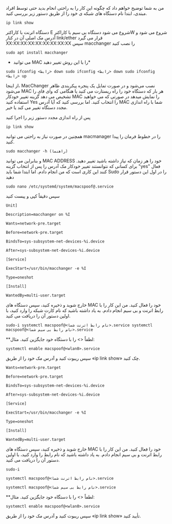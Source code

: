 من به شما توضیح خواهم داد که چگونه این کار را به راحتی انحام بدید حتی توسط افراد مبتدی، ابتدا نام دستگاه های شبکه ی خود را از طریق دستور زیر بررسی کنید.
```
ip link show 
```
دستگاه اترنت با کاراکتر E شروع می شود دستگاه بی سیم با کاراکترW شروع می شود و آدرس مک اصلی آن در کنار link/ether قرار می گیرد XX:XX:XX:XX:XX:XX:XX:XX:XX سپس macchanger را نصب کنید
```
sudo apt install macchanger 
```
* می توانید MAC را با این روش تغییر دهید*
```
sudo ifconfig <رابط> down sudo ifconfig <رابط> down sudo ifconfig <رابط> up 
```
از اینجا، MacChanger نصب می‌شود و در صورت تمایل یک پنجره پیکربندی ظاهر می‌شود MAC هر بار که دستگاه خود را راه ریستارت می کنید یا هنگامی که وای فای را تشخیص می دهد گزینه تغییر خودکار MAC را نمایش میدهد در صورتی که می خواهید استفاده کنید Yes را انتخاب کنید. اما بررسی کنید که آیا آدرس MAC شما با راه اندازی مجدد دستگاه تغییر می کند یا خیر.

پس از راه اندازی مجدد دستور زیر را اجرا کنید
```
ip link show 
```
همچنین در صورت نیاز به راحتی می توانید macmanager را در خطوط فرمان را پیدا کنید.
```
sudo macchanger -h (راهنما) 
```
و بنابراین می توانید MAC ADDRESS خود را هر زمان که نیاز داشته باشید تغییر دهید. برای کسانی که نتوانستند تغییر خودکار مک آدرس را پس از انتخاب گزینه "yes" فعال کنند این کاری است که من انجام دادم. اما ابتدا شما باید Sudo را در اول این دستور قرار دهید
```
sudo nano /etc/systemd/system/macspoof@.service 
```

سپس دقیقاً کپی و پیست کنید

```
Unit]

Description=macchanger on %I

Wants=network-pre.target

Before=network-pre.target

BindsTo=sys-subsystem-net-devices-%i.device

After=sys-subsystem-net-devices-%i.device

[Service]

ExecStart=/usr/bin/macchanger -e %I

Type=oneshot

[Install]

WantedBy=multi-user.target
```

خارج شوید و ذخیره کنید، سپس دستگاه های MAC خود را فعال کنید. من این کار را با رابط اترنت و بی سیم انجام دادم. به یاد داشته باشید که نام کارت شبکه را وارد کنید، با اولین دستور آن را دریافت می کنید.

```
sudo-i systemctl macspoof@<نام رابط اترنت شما>.service systemctl macspoof@<نام رابط بی سیم شما>.service 
```

**لطفاً <> را با دستگاه خود جایگزین کنید. مثال:

```
systemctl enable macspoof@<wlan0>.service 
```

سپس ریبوت کنید و آدرس مک خود را از طریق «ip link show» چک کنید.
```
Wants=network-pre.target

Before=network-pre.target

BindsTo=sys-subsystem-net-devices-%i.device

After=sys-subsystem-net-devices-%i.device

[Service]

ExecStart=/usr/bin/macchanger -e %I

Type=oneshot

[Install]

WantedBy=multi-user.target
```

خارج شوید و ذخیره کنید، سپس دستگاه های MAC خود را فعال کنید.
من این کار را با رابط اترنت و بی سیم انجام دادم.
به یاد داشته باشید که نام رابط را وارد کنید، با اولین دستور آن را دریافت می کنید.
```
sudo-i

systemctl macspoof@<نام رابط اترنت شما>.service

systemctl macspoof@<نام رابط بی سیم شما>.service
```
**لطفاً <> را با دستگاه خود جایگزین کنید.
مثال:
```
systemctl enable macspoof@<wlan0>.service
```
سپس ریبوت کنید و آدرس مک خود را از طریق «ip link show» تأیید کنید.
